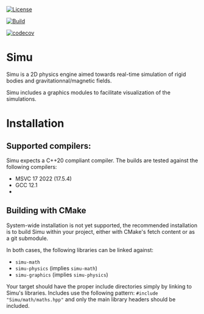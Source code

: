 [![License](https://img.shields.io/github/license/Matthieu-Beauchamp/Simu)](https://github.com/Matthieu-Beauchamp/Simu/blob/master/LICENSE)

[![Build](https://github.com/Matthieu-Beauchamp/Simu/actions/workflows/build.yml/badge.svg)](https://github.com/Matthieu-Beauchamp/Simu/actions/workflows/build.yml)

[![codecov](https://codecov.io/gh/Matthieu-Beauchamp/Simu/branch/master/graph/badge.svg?token=AYAKQV1UZI)](https://codecov.io/gh/Matthieu-Beauchamp/Simu)

# Simu
Simu is a 2D physics engine aimed towards real-time simulation of rigid bodies and
gravitationnal/magnetic fields.

Simu includes a graphics modules to facilitate visualization of the simulations.


# Installation

## Supported compilers:
Simu expects a C++20 compliant compiler. The builds are tested against the following compilers:
- MSVC 17 2022 (17.5.4)
- GCC 12.1
- 


## Building with CMake
System-wide installation is not yet supported, the recommended installation is 
to build Simu within your project, either with CMake's fetch content or as 
a git submodule.

In both cases, the following libraries can be linked against:
- `simu-math`
- `simu-physics` (implies `simu-math`)
- `simu-graphics` (implies `simu-physics`)

Your target should have the proper include directories simply by linking to Simu's
libraries. Includes use the following pattern: `#include "Simu/math/maths.hpp"`
and only the main library headers should be included.
